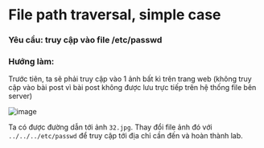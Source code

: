 # File path traversal, simple case

### Yêu cầu: truy cập vào file /etc/passwd

### Hướng làm: 

Trước tiên, ta sẽ phải truy cập vào 1 ảnh bất kì trên trang web (không truy cập vào bài post vì bài post không được lưu trực tiếp trên hệ thống file bên server)

![image](https://user-images.githubusercontent.com/72268643/157151490-c90b9f8d-58f3-4ba1-ae73-b338bb1f5233.png)

Ta có được đường dẫn tới ảnh `32.jpg`. Thay đổi file ảnh đó với `../../../etc/passwd` để truy cập tới địa chỉ cần đến và hoàn thành lab.
